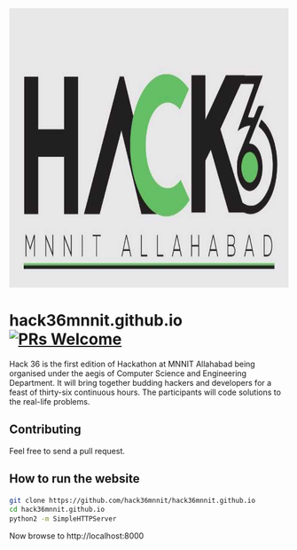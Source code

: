 <img src="img/logo.jpg" width="558" height="504">

# hack36mnnit.github.io [![PRs Welcome](https://img.shields.io/badge/PRs-welcome-brightgreen.svg?style=flat-square)](http://makeapullrequest.com)

Hack 36 is the first edition of Hackathon at MNNIT Allahabad being organised under the aegis of Computer Science and Engineering Department. It will bring together budding hackers and developers for a feast of thirty-six continuous hours. The participants will code solutions to the real-life problems.

## Contributing
Feel free to send a pull request.

## How to run the website
```bash
git clone https://github.com/hack36mnnit/hack36mnnit.github.io
cd hack36mnnit.github.io
python2 -m SimpleHTTPServer
```

Now browse to http://localhost:8000
